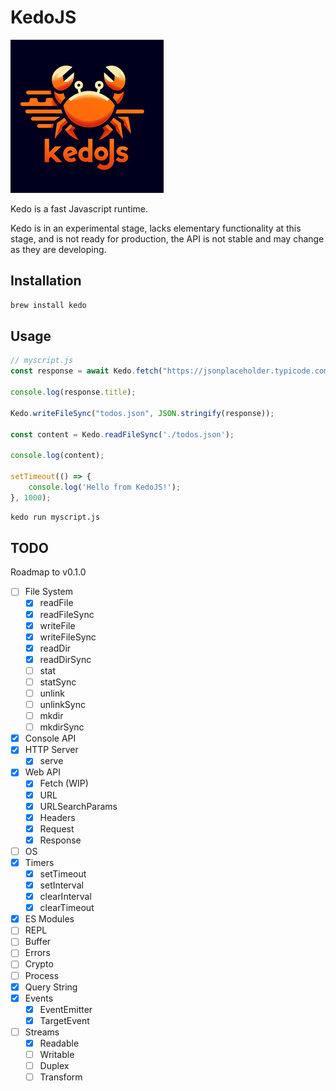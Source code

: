 # KedoJS

![KedoJS](./docs/logo-sm.jpg)

Kedo is a fast Javascript runtime.

Kedo is in an experimental stage, lacks elementary functionality at this stage, and is not ready for production, the API is not stable and may change as they are developing.


## Installation

```bash
brew install kedo
```

## Usage

```javascript
// myscript.js
const response = await Kedo.fetch("https://jsonplaceholder.typicode.com/todos/1")

console.log(response.title);

Kedo.writeFileSync("todos.json", JSON.stringify(response));

const content = Kedo.readFileSync('./todos.json');

console.log(content);

setTimeout(() => {
    console.log('Hello from KedoJS!');
}, 1000);
```

```bash
kedo run myscript.js
```

## TODO

Roadmap to v0.1.0

- [ ] File System
    - [x] readFile
    - [x] readFileSync
    - [x] writeFile
    - [x] writeFileSync
    - [x] readDir
    - [x] readDirSync
    - [ ] stat
    - [ ] statSync
    - [ ] unlink
    - [ ] unlinkSync
    - [ ] mkdir
    - [ ] mkdirSync
- [x] Console API
- [x] HTTP Server
    - [x] serve
- [x] Web API
    - [x] Fetch (WIP)
    - [x] URL
    - [x] URLSearchParams
    - [x] Headers
    - [x] Request
    - [x] Response
- [ ] OS
- [x] Timers
    - [x] setTimeout
    - [x] setInterval
    - [x] clearInterval
    - [x] clearTimeout
- [x] ES Modules
- [ ] REPL
- [ ] Buffer
- [ ] Errors
- [ ] Crypto
- [ ] Process
- [x] Query String
- [x] Events
    - [x] EventEmitter
    - [x] TargetEvent
- [ ] Streams
    - [x] Readable
    - [ ] Writable
    - [ ] Duplex
    - [ ] Transform
